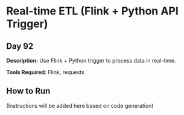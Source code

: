 # Real-time ETL (Flink + Python API Trigger)

## Day 92

**Description:** Use Flink + Python trigger to process data in real-time.

**Tools Required:** Flink, requests

## How to Run

(Instructions will be added here based on code generation)
